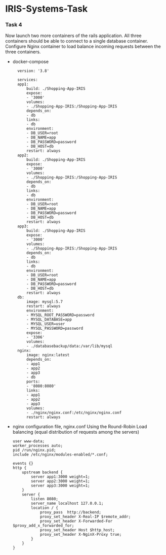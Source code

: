 # IRIS-Systems-Task

### Task 4
Now launch two more containers of the rails application. All three containers should be able to connect to a single database container. Configure Nginx container to load balance incoming requests between the three containers.

- docker-compose
  ```
    version: '3.8'

    services:
    app1:
        build: ./Shopping-App-IRIS
        expose:
        - '3000'
        volumes:
        - ./Shopping-App-IRIS:/Shopping-App-IRIS
        depends_on:
        - db
        links:
        - db
        environment:
        - DB_USER=root
        - DB_NAME=app
        - DB_PASSWORD=password
        - DB_HOST=db
        restart: always
    app2:
        build: ./Shopping-App-IRIS
        expose:
        - '3000'
        volumes:
        - ./Shopping-App-IRIS:/Shopping-App-IRIS
        depends_on:
        - db
        links:
        - db
        environment:
        - DB_USER=root
        - DB_NAME=app
        - DB_PASSWORD=password
        - DB_HOST=db
        restart: always
    app3:
        build: ./Shopping-App-IRIS
        expose:
        - '3000'
        volumes:
        - ./Shopping-App-IRIS:/Shopping-App-IRIS
        depends_on:
        - db
        links:
        - db
        environment:
        - DB_USER=root
        - DB_NAME=app
        - DB_PASSWORD=password
        - DB_HOST=db
        restart: always
    db:
        image: mysql:5.7
        restart: always
        environment:
        - MYSQL_ROOT_PASSWORD=password
        - MYSQL_DATABASE=app
        - MYSQL_USER=user
        - MYSQL_PASSWORD=password
        expose:
        - '3306'
        volumes:
        - ./databasebackup/data:/var/lib/mysql
    nginx:
        image: nginx:latest
        depends_on:
        - app1
        - app2
        - app3
        - db
        ports:
        - '8080:8080'
        links:
        - app1
        - app2
        - app3
        volumes:
        - ./nginx/nginx.conf:/etc/nginx/nginx.conf
        restart: always  
    ```
- nginx configuration file, nginx.conf
    Using the Round-Robin Load balancing (equal distribution of requests among the servers)
    ```
    user www-data;
    worker_processes auto;
    pid /run/nginx.pid;
    include /etc/nginx/modules-enabled/*.conf;

    events {}
    http {
        upstream backend {
            server app1:3000 weight=1;
            server app2:3000 weight=1;
            server app3:3000 weight=1;
        }
        server {
            listen 8080;
            server_name localhost 127.0.0.1;
            location / {
                proxy_pass  http://backend;
                proxy_set_header X-Real-IP $remote_addr;
                proxy_set_header X-Forwarded-For $proxy_add_x_forwarded_for;
                proxy_set_header Host $http_host;
                proxy_set_header X-NginX-Proxy true;
            }
        }
    }
    ```

 
